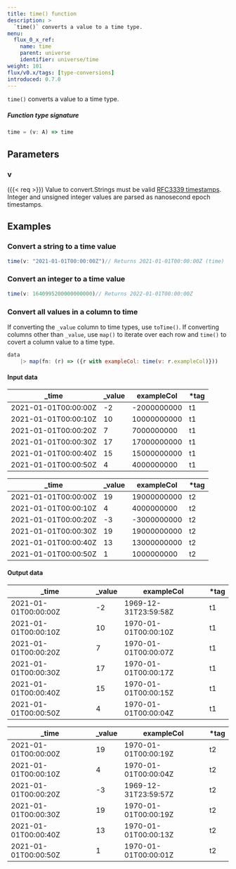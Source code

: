 ```yaml
---
title: time() function
description: >
  `time()` converts a value to a time type.
menu:
  flux_0_x_ref:
    name: time
    parent: universe
    identifier: universe/time
weight: 101
flux/v0.x/tags: [type-conversions]
introduced: 0.7.0
---
```


<!------------------------------------------------------------------------------

IMPORTANT: This page was generated from comments in the Flux source code. Any
edits made directly to this page will be overwritten the next time the
documentation is generated. 

To make updates to this documentation, update the function comments above the
function definition in the Flux source code:

https://github.com/influxdata/flux/blob/master/stdlib/universe/universe.flux#L3255-L3255

Contributing to Flux: https://github.com/influxdata/flux#contributing
Fluxdoc syntax: https://github.com/influxdata/flux/blob/master/docs/fluxdoc.md

------------------------------------------------------------------------------->

`time()` converts a value to a time type.



##### Function type signature

```js
time = (v: A) => time
```

## Parameters

### v

({{< req >}})
Value to convert.Strings must be valid [RFC3339 timestamps](https://docs.influxdata.com/influxdb/cloud/reference/glossary/#rfc3339-timestamp).
Integer and unsigned integer values are parsed as nanosecond epoch timestamps.


## Examples


### Convert a string to a time value

```js
time(v: "2021-01-01T00:00:00Z")// Returns 2021-01-01T00:00:00Z (time)

```


### Convert an integer to a time value

```js
time(v: 1640995200000000000)// Returns 2022-01-01T00:00:00Z

```


### Convert all values in a column to time

If converting the `_value` column to time types, use `toTime()`.
If converting columns other than `_value`, use `map()` to iterate over each
row and `time()` to covert a column value to a time type.

```js
data
    |> map(fn: (r) => ({r with exampleCol: time(v: r.exampleCol)}))
```

#### Input data

| _time                | _value  | exampleCol  | *tag |
| -------------------- | ------- | ----------- | ---- |
| 2021-01-01T00:00:00Z | -2      | -2000000000 | t1   |
| 2021-01-01T00:00:10Z | 10      | 10000000000 | t1   |
| 2021-01-01T00:00:20Z | 7       | 7000000000  | t1   |
| 2021-01-01T00:00:30Z | 17      | 17000000000 | t1   |
| 2021-01-01T00:00:40Z | 15      | 15000000000 | t1   |
| 2021-01-01T00:00:50Z | 4       | 4000000000  | t1   |

| _time                | _value  | exampleCol  | *tag |
| -------------------- | ------- | ----------- | ---- |
| 2021-01-01T00:00:00Z | 19      | 19000000000 | t2   |
| 2021-01-01T00:00:10Z | 4       | 4000000000  | t2   |
| 2021-01-01T00:00:20Z | -3      | -3000000000 | t2   |
| 2021-01-01T00:00:30Z | 19      | 19000000000 | t2   |
| 2021-01-01T00:00:40Z | 13      | 13000000000 | t2   |
| 2021-01-01T00:00:50Z | 1       | 1000000000  | t2   |


#### Output data

| _time                | _value  | exampleCol           | *tag |
| -------------------- | ------- | -------------------- | ---- |
| 2021-01-01T00:00:00Z | -2      | 1969-12-31T23:59:58Z | t1   |
| 2021-01-01T00:00:10Z | 10      | 1970-01-01T00:00:10Z | t1   |
| 2021-01-01T00:00:20Z | 7       | 1970-01-01T00:00:07Z | t1   |
| 2021-01-01T00:00:30Z | 17      | 1970-01-01T00:00:17Z | t1   |
| 2021-01-01T00:00:40Z | 15      | 1970-01-01T00:00:15Z | t1   |
| 2021-01-01T00:00:50Z | 4       | 1970-01-01T00:00:04Z | t1   |

| _time                | _value  | exampleCol           | *tag |
| -------------------- | ------- | -------------------- | ---- |
| 2021-01-01T00:00:00Z | 19      | 1970-01-01T00:00:19Z | t2   |
| 2021-01-01T00:00:10Z | 4       | 1970-01-01T00:00:04Z | t2   |
| 2021-01-01T00:00:20Z | -3      | 1969-12-31T23:59:57Z | t2   |
| 2021-01-01T00:00:30Z | 19      | 1970-01-01T00:00:19Z | t2   |
| 2021-01-01T00:00:40Z | 13      | 1970-01-01T00:00:13Z | t2   |
| 2021-01-01T00:00:50Z | 1       | 1970-01-01T00:00:01Z | t2   |

